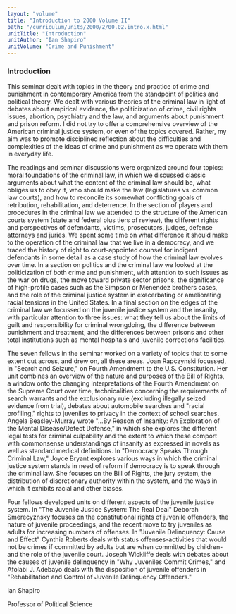 ```yaml
---
layout: "volume"
title: "Introduction to 2000 Volume II"
path: "/curriculum/units/2000/2/00.02.intro.x.html"
unitTitle: "Introduction"
unitAuthor: "Ian Shapiro"
unitVolume: "Crime and Punishment"
---
```

<body>
<h3>
  Introduction
 </h3>
 This seminar dealt with topics in the theory and practice of crime and punishment in contemporary America from the standpoint of politics and political theory. We dealt with various theories of the criminal law in light of debates about empirical evidence, the politicization of crime, civil rights issues, abortion, psychiatry and the law, and arguments about punishment and prison reform. I did not try to offer a comprehensive overview of the American criminal justice system, or even of the topics covered. Rather, my aim was to promote disciplined reflection about the difficulties and complexities of the ideas of crime and punishment as we operate with them in everyday life.
 <p>
  The readings and seminar discussions were organized around four topics: moral foundations of the criminal law, in which we discussed classic arguments about what the content of the criminal law should be, what obliges us to obey it, who should make the law (legislatures vs. common law courts), and how to reconcile its somewhat conflicting goals of retribution, rehabilitation, and deterrence. In the section of players and procedures in the criminal law we attended to the structure of the American courts system (state and federal plus tiers of review), the different rights and perspectives of defendants, victims, prosecutors, judges, defense attorneys and juries. We spent some time on what difference it should make to the operation of the criminal law that we live in a democracy, and we traced the history of right to court-appointed counsel for indigent defendants in some detail as a case study of how the criminal law evolves over time. In a section on politics and the criminal law we looked at the politicization of both crime and punishment, with attention to such issues as the war on drugs, the move toward private sector prisons, the significance of high-profile cases such as the Simpson or Menendez brothers cases, and the role of the criminal justice system in exacerbating or ameliorating racial tensions in the United States. In a final section on the edges of the criminal law we focussed on the juvenile justice system and the insanity, with particular attention to three issues: what they tell us about the limits of guilt and responsibility for criminal wrongdoing, the difference between punishment and treatment, and the differences between prisons and other total institutions such as mental hospitals and juvenile corrections facilities.
 </p>
 <p>
  The seven fellows in the seminar worked on a variety of topics that to some extent cut across, and drew on, all these areas. Joan Rapczynski focussed, in "Search and Seizure," on Fourth Amendment to the U.S. Constitution. Her unit combines an overview of the nature and purposes of the Bill of Rights, a window onto the changing interpretations of the Fourth Amendment on the Supreme Court over time, technicalities concerning the requirements of search warrants and the exclusionary rule (excluding illegally seized evidence from trial), debates about automobile searches and "racial profiling," rights to juveniles to privacy in the context of school searches. Angela Beasley-Murray wrote "…By Reason of Insanity: An Exploration of the Mental Disease/Defect Defense," in which she explores the different legal tests for criminal culpability and the extent to which these comport with commonsense understandings of insanity as expressed in novels as well as standard medical definitions. In "Democracy Speaks Through Criminal Law," Joyce Bryant explores various ways in which the criminal justice system stands in need of reform if democracy is to speak through the criminal law. She focuses on the Bill of Rights, the jury system, the distribution of discretionary authority within the system, and the ways in which it exhibits racial and other biases.
 </p>
 <p>
  Four fellows developed units on different aspects of the juvenile justice system. In "The Juvenile Justice System: The Real Deal" Deborah Smerecyznsky focuses on the constitutional rights of juvenile offenders, the nature of juvenile proceedings, and the recent move to try juveniles as adults for increasing numbers of offenses. In "Juvenile Delinquency: Cause and Effect" Cynthia Roberts deals with status offenses-activities that would not be crimes if committed by adults but are when committed by children-and the role of the juvenile court. Joseph Wickliffe deals with debates about the causes of juvenile delinquency in "Why Juveniles Commit Crimes," and Afolabi J. Adebayo deals with the disposition of juvenile offenders in "Rehabilitation and Control of Juvenile Delinquency Offenders."
 </p>
 <p>
  Ian Shapiro
 </p>
 <p>
  Professor of Political Science
 </p>

</body>